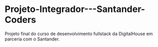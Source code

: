 # Projeto-Integrador---Santander-Coders
Projeto final do curso de desenvolvimento fullstack da DigitalHouse em parceria com o Santander.
